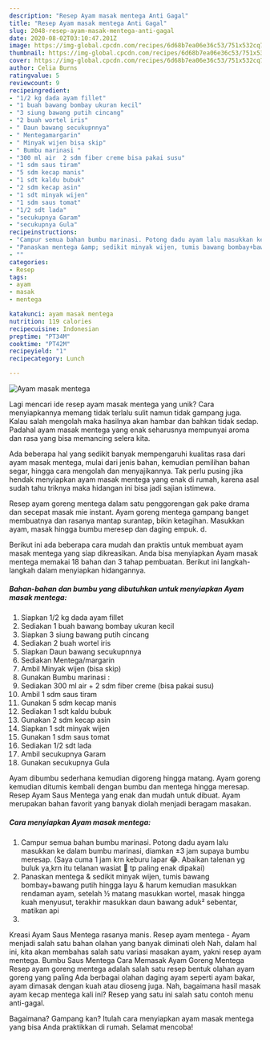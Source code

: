 ```yaml
---
description: "Resep Ayam masak mentega Anti Gagal"
title: "Resep Ayam masak mentega Anti Gagal"
slug: 2048-resep-ayam-masak-mentega-anti-gagal
date: 2020-08-02T03:10:47.201Z
image: https://img-global.cpcdn.com/recipes/6d68b7ea06e36c53/751x532cq70/ayam-masak-mentega-foto-resep-utama.jpg
thumbnail: https://img-global.cpcdn.com/recipes/6d68b7ea06e36c53/751x532cq70/ayam-masak-mentega-foto-resep-utama.jpg
cover: https://img-global.cpcdn.com/recipes/6d68b7ea06e36c53/751x532cq70/ayam-masak-mentega-foto-resep-utama.jpg
author: Celia Burns
ratingvalue: 5
reviewcount: 9
recipeingredient:
- "1/2 kg dada ayam fillet"
- "1 buah bawang bombay ukuran kecil"
- "3 siung bawang putih cincang"
- "2 buah wortel iris"
- " Daun bawang secukupnnya"
- " Mentegamargarin"
- " Minyak wijen bisa skip"
- " Bumbu marinasi "
- "300 ml air  2 sdm fiber creme bisa pakai susu"
- "1 sdm saus tiram"
- "5 sdm kecap manis"
- "1 sdt kaldu bubuk"
- "2 sdm kecap asin"
- "1 sdt minyak wijen"
- "1 sdm saus tomat"
- "1/2 sdt lada"
- "secukupnya Garam"
- "secukupnya Gula"
recipeinstructions:
- "Campur semua bahan bumbu marinasi. Potong dadu ayam lalu masukkan ke dalam bumbu marinasi, diamkan ±3 jam supaya bumbu meresap. (Saya cuma 1 jam krn keburu lapar 😂. Abaikan talenan yg buluk ya,krn itu telanan wasiat 🤭 tp paling enak dipakai)"
- "Panaskan mentega &amp; sedikit minyak wijen, tumis bawang bombay+bawang putih hingga layu &amp; harum kemudian masukkan rendaman ayam, setelah ½ matang masukkan wortel, masak hingga kuah menyusut, terakhir masukkan daun bawang aduk² sebentar, matikan api"
- ""
categories:
- Resep
tags:
- ayam
- masak
- mentega

katakunci: ayam masak mentega 
nutrition: 119 calories
recipecuisine: Indonesian
preptime: "PT34M"
cooktime: "PT42M"
recipeyield: "1"
recipecategory: Lunch

---
```



![Ayam masak mentega](https://img-global.cpcdn.com/recipes/6d68b7ea06e36c53/751x532cq70/ayam-masak-mentega-foto-resep-utama.jpg)

Lagi mencari ide resep ayam masak mentega yang unik? Cara menyiapkannya memang tidak terlalu sulit namun tidak gampang juga. Kalau salah mengolah maka hasilnya akan hambar dan bahkan tidak sedap. Padahal ayam masak mentega yang enak seharusnya mempunyai aroma dan rasa yang bisa memancing selera kita.

Ada beberapa hal yang sedikit banyak mempengaruhi kualitas rasa dari ayam masak mentega, mulai dari jenis bahan, kemudian pemilihan bahan segar, hingga cara mengolah dan menyajikannya. Tak perlu pusing jika hendak menyiapkan ayam masak mentega yang enak di rumah, karena asal sudah tahu triknya maka hidangan ini bisa jadi sajian istimewa.

Resep ayam goreng mentega dalam satu penggorengan gak pake drama dan secepat masak mie instant. Ayam goreng mentega gampang banget membuatnya dan rasanya mantap surantap, bikin ketagihan. Masukkan ayam, masak hingga bumbu meresep dan daging empuk. d.


Berikut ini ada beberapa cara mudah dan praktis untuk membuat ayam masak mentega yang siap dikreasikan. Anda bisa menyiapkan Ayam masak mentega memakai 18 bahan dan 3 tahap pembuatan. Berikut ini langkah-langkah dalam menyiapkan hidangannya.

<!--inarticleads1-->

##### Bahan-bahan dan bumbu yang dibutuhkan untuk menyiapkan Ayam masak mentega:

1. Siapkan 1/2 kg dada ayam fillet
1. Sediakan 1 buah bawang bombay ukuran kecil
1. Siapkan 3 siung bawang putih cincang
1. Sediakan 2 buah wortel iris
1. Siapkan  Daun bawang secukupnnya
1. Sediakan  Mentega/margarin
1. Ambil  Minyak wijen (bisa skip)
1. Gunakan  Bumbu marinasi :
1. Sediakan 300 ml air + 2 sdm fiber creme (bisa pakai susu)
1. Ambil 1 sdm saus tiram
1. Gunakan 5 sdm kecap manis
1. Sediakan 1 sdt kaldu bubuk
1. Gunakan 2 sdm kecap asin
1. Siapkan 1 sdt minyak wijen
1. Gunakan 1 sdm saus tomat
1. Sediakan 1/2 sdt lada
1. Ambil secukupnya Garam
1. Gunakan secukupnya Gula


Ayam dibumbu sederhana kemudian digoreng hingga matang. Ayam goreng kemudian ditumis kembali dengan bumbu dan mentega hingga meresap. Resep Ayam Saus Mentega yang enak dan mudah untuk dibuat. Ayam merupakan bahan favorit yang banyak diolah menjadi beragam masakan. 

<!--inarticleads2-->

##### Cara menyiapkan Ayam masak mentega:

1. Campur semua bahan bumbu marinasi. Potong dadu ayam lalu masukkan ke dalam bumbu marinasi, diamkan ±3 jam supaya bumbu meresap. (Saya cuma 1 jam krn keburu lapar 😂. Abaikan talenan yg buluk ya,krn itu telanan wasiat 🤭 tp paling enak dipakai)
1. Panaskan mentega &amp; sedikit minyak wijen, tumis bawang bombay+bawang putih hingga layu &amp; harum kemudian masukkan rendaman ayam, setelah ½ matang masukkan wortel, masak hingga kuah menyusut, terakhir masukkan daun bawang aduk² sebentar, matikan api
1. 


Kreasi Ayam Saus Mentega rasanya manis. Resep ayam mentega - Ayam menjadi salah satu bahan olahan yang banyak diminati oleh Nah, dalam hal ini, kita akan membahas salah satu variasi masakan ayam, yakni resep ayam mentega. Bumbu Saus Mentega Cara Memasak Ayam Goreng Mentega Resep ayam goreng mentega adalah salah satu resep bentuk olahan ayam goreng yang paling Ada berbagai olahan daging ayam seperti ayam bakar, ayam dimasak dengan kuah atau dioseng juga. Nah, bagaimana hasil masak ayam kecap mentega kali ini? Resep yang satu ini salah satu contoh menu anti-gagal. 

Bagaimana? Gampang kan? Itulah cara menyiapkan ayam masak mentega yang bisa Anda praktikkan di rumah. Selamat mencoba!
